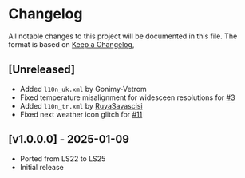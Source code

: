 # Changelog

All notable changes to this project will be documented in this file.
The format is based on [Keep a Changelog](https://keepachangelog.com/en/1.0.0/),

## [Unreleased]
- Added `l10n_uk.xml` by Gonimy-Vetrom
- Fixed temperature misalignment for widesceen resolutions for [#3](https://github.com/Peppie84/FS25_ExtendedGameInfoDisplay/issues/3)
- Added `l10n_tr.xml` by [RuyaSavascisi](https://github.com/RuyaSavascisi)
- Fixed next weather icon glitch for [#11](https://github.com/Peppie84/FS25_ExtendedGameInfoDisplay/issues/11)

## [v1.0.0.0] - 2025-01-09
- Ported from LS22 to LS25
- Initial release
